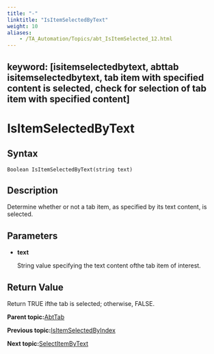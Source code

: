 ```yaml
--- 
title: "-"
linktitle: "IsItemSelectedByText"
weight: 10
aliases: 
    - /TA_Automation/Topics/abt_IsItemSelected_12.html
---
```

keyword: [isitemselectedbytext, abttab isitemselectedbytext, tab item with specified content is selected, check for selection of tab item with specified content]
---

# IsItemSelectedByText

## Syntax

`Boolean IsItemSelectedByText(string text)`

## Description

Determine whether or not a tab item, as specified by its text content, is selected.

## Parameters

-   **text**

    String value specifying the text content ofthe tab item of interest.


## Return Value

Return TRUE ifthe tab is selected; otherwise, FALSE.

**Parent topic:**[AbtTab](/TA_Automation/Topics/abt_AbtTab.html)

**Previous topic:**[IsItemSelectedByIndex](/TA_Automation/Topics/abt_IsItemSelected_11.html)

**Next topic:**[SelectItemByText](/TA_Automation/Topics/abt_SelectItem_11.html)

